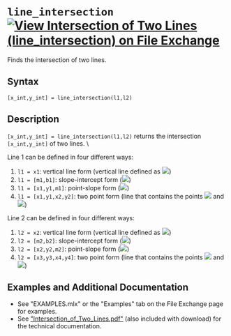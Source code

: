 # `line_intersection` [![View Intersection of Two Lines (line_intersection) on File Exchange](https://www.mathworks.com/matlabcentral/images/matlab-file-exchange.svg)](https://www.mathworks.com/matlabcentral/fileexchange/85428-intersection-of-two-lines-line_intersection)

Finds the intersection of two lines.


## Syntax

`[x_int,y_int] = line_intersection(l1,l2)`


## Description

`[x_int,y_int] = line_intersection(l1,l2)` returns the intersection `[x_int,y_int]` of two lines. \

Line 1 can be defined in four different ways:

   1. `l1 = x1`: vertical line form (vertical line defined as <img src="https://latex.codecogs.com/svg.latex?\inline&space;x=x_{1}"/>)
   2. `l1 = [m1,b1]`: slope-intercept form (<img src="https://latex.codecogs.com/svg.latex?\inline&space;y=m_{1}x+b_{1}"/>) 
   3. `l1 = [x1,y1,m1]`: point-slope form (<img src="https://latex.codecogs.com/svg.latex?\inline&space;y-y_{1}=m_{1}\left(x-x_{1}\right)"/>)
   4. `l1 = [x1,y1,x2,y2]`: two point form (line that contains the points <img src="https://latex.codecogs.com/svg.latex?\inline&space;(x_{1},y_{1})"/> and <img src="https://latex.codecogs.com/svg.latex?\inline&space;(x_{2},y_{2})"/>)

Line 2 can be defined in four different ways:

   1. `l2 = x2`: vertical line form (vertical line defined as <img src="https://latex.codecogs.com/svg.latex?\inline&space;x=x_{2}"/>)
   2. `l2 = [m2,b2]`: slope-intercept form (<img src="https://latex.codecogs.com/svg.latex?\inline&space;y=m_{2}x+b_{2}"/>) 
   3. `l2 = [x2,y2,m2]`: point-slope form (<img src="https://latex.codecogs.com/svg.latex?\inline&space;y-y_{2}=m_{2}\left(x-x_{2}\right)"/>)
   4. `l2 = [x3,y3,x4,y4]`: two point form (line that contains the points <img src="https://latex.codecogs.com/svg.latex?\inline&space;(x_{3},y_{3})"/> and <img src="https://latex.codecogs.com/svg.latex?\inline&space;(x_{4},y_{4})"/>)
 
## Examples and Additional Documentation

   - See "EXAMPLES.mlx" or the "Examples" tab on the File Exchange page for examples. 
   - See ["Intersection_of_Two_Lines.pdf"](https://tamaskis.github.io/files/Intersection_of_Two_Lines.pdf) (also included with download) for the technical documentation.
